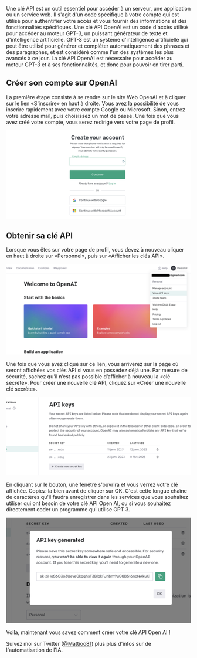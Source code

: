 <!--
.. title: Créer un compte OpenAI et obtenir sa clé API
.. slug: creer-un-compte-openai-et-obtenir-sa-cle-api
.. date: 2023-02-08 11:51:46 UTC+01:00
.. tags: ai
.. category: tutorial
.. link:
.. description: quick tutorial to create your openAI account and get your first API key
.. type: text
.. previewimage: /images/coding.png
-->

Une clé API est un outil essentiel pour accéder à un serveur, une application ou un service web. Il s'agit d'un code spécifique à votre compte qui est utilisé pour authentifier votre accès et vous fournir des informations et des fonctionnalités spécifiques. Une clé API OpenAI est un code d'accès utilisé pour accéder au moteur GPT-3, un puissant générateur de texte et d'intelligence artificielle. GPT-3 est un système d'intelligence artificielle qui peut être utilisé pour générer et compléter automatiquement des phrases et des paragraphes, et est considéré comme l'un des systèmes les plus avancés à ce jour. La clé API OpenAI est nécessaire pour accéder au moteur GPT-3 et à ses fonctionnalités, et donc pour pouvoir en tirer parti.

<!-- TEASER_END -->

## Créer son compte sur OpenAI

La première étape consiste à se rendre sur le site Web OpenAI et à cliquer sur le lien «S'inscrire» en haut à droite. Vous avez la possibilité de vous inscrire rapidement avec votre compte Google ou Microsoft. Sinon, entrez votre adresse mail, puis choisissez un mot de passe. Une fois que vous avez créé votre compte, vous serez redirigé vers votre page de profil.

![](/images/apiopenai/1.png)

## Obtenir sa clé API

Lorsque vous êtes sur votre page de profil, vous devez à nouveau cliquer en haut à droite sur «Personnel», puis sur «Afficher les clés API».

![](/images/apiopenai/2.png)

Une fois que vous avez cliqué sur ce lien, vous arriverez sur la page où seront affichées vos clés API si vous en possédez déjà une. Par mesure de sécurité, sachez qu’il n’est pas possible d’afficher à nouveau la «clé secrète». Pour créer une nouvelle clé API, cliquez sur «Créer une nouvelle clé secrète».

![](/images/apiopenai/3.png)

En cliquant sur le bouton, une fenêtre s'ouvrira et vous verrez votre clé affichée. Copiez-la bien avant de cliquer sur OK. C'est cette longue chaîne de caractères qu'il faudra enregistrer dans les services que vous souhaitez utiliser qui ont besoin de votre clé API Open AI, ou si vous souhaitez directement coder un programme qui utilise GPT 3.

![](/images/apiopenai/4.png)

Voilà, maintenant vous savez comment créer votre clé API Open AI !

Suivez moi sur Twitter ([@Mattioo81](https://twitter.com/Mattioo81)) plus plus d'infos sur de l'automatisation de l'IA.
